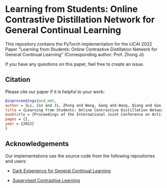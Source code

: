 # Learning from Students: Online Contrastive Distillation Network for General Continual Learning

This repository contains the PyTorch implementation for the IJCAI 2022 Paper "Learning from Students: Online Contrastive Distillation Network for General Continual Learning" (Corresponding author: Prof. Zhong Ji)

If you have any questions on this paper, feel free to create an issue.

## Citation

Please cite our paper if it is helpful to your work:

```bibtex
@inproceedings{ocd_net,
author = {Li, Jin and Ji, Zhong and Wang, Gang and Wang, Qiang and Gao, Feng},
title = {Learning from Students: Online Contrastive Distillation Network for General Continual Learning},
booktitle = {Proceedings of the International Joint Conference on Artificial Intelligence},
pages = {},
year = {2022}
}
```


## Acknowledgements

Our implementations use the source code from the following repositories and users:

* [Dark Experience for General Continual Learning](https://github.com/aimagelab/mammoth)

* [Supervised Contrastive Learning](https://github.com/HobbitLong/SupContrast)
